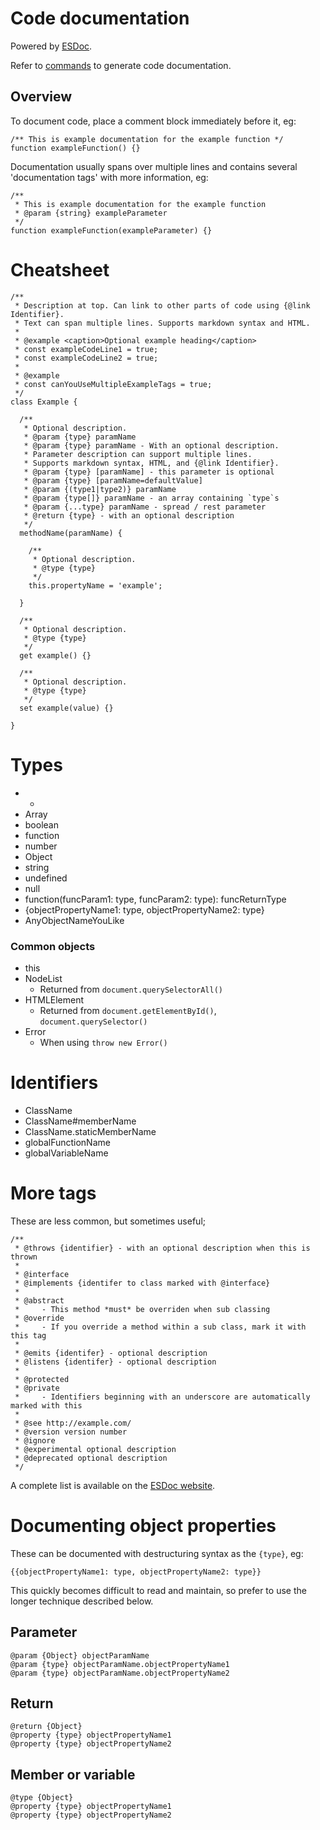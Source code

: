 Code documentation
==================

Powered by [ESDoc](https://esdoc.org).

Refer to [commands](../../development/commands.md) to generate code documentation.

Overview
--------

To document code, place a comment block immediately before it, eg:

```
/** This is example documentation for the example function */
function exampleFunction() {}
```

Documentation usually spans over multiple lines and contains several 'documentation tags' with more information, eg:

```
/**
 * This is example documentation for the example function
 * @param {string} exampleParameter
 */
function exampleFunction(exampleParameter) {}
```



Cheatsheet
==========

```
/**
 * Description at top. Can link to other parts of code using {@link Identifier}.
 * Text can span multiple lines. Supports markdown syntax and HTML.
 *
 * @example <caption>Optional example heading</caption>
 * const exampleCodeLine1 = true;
 * const exampleCodeLine2 = true;
 *
 * @example
 * const canYouUseMultipleExampleTags = true;
 */
class Example {

  /**
   * Optional description.
   * @param {type} paramName
   * @param {type} paramName - With an optional description.
   * Parameter description can support multiple lines.
   * Supports markdown syntax, HTML, and {@link Identifier}.
   * @param {type} [paramName] - this parameter is optional
   * @param {type} [paramName=defaultValue]
   * @param {(type1|type2)} paramName
   * @param {type[]} paramName - an array containing `type`s
   * @param {...type} paramName - spread / rest parameter
   * @return {type} - with an optional description
   */
  methodName(paramName) {

    /**
     * Optional description.
     * @type {type}
     */
    this.propertyName = 'example';

  }

  /**
   * Optional description.
   * @type {type}
   */
  get example() {}

  /**
   * Optional description.
   * @type {type}
   */
  set example(value) {}

}
```



Types
=====

- *
- Array
- boolean
- function
- number
- Object
- string
- undefined
- null
- function(funcParam1: type, funcParam2: type): funcReturnType
- {objectPropertyName1: type, objectPropertyName2: type}
- AnyObjectNameYouLike

### Common objects

- this
- NodeList
    - Returned from `document.querySelectorAll()`
- HTMLElement
    - Returned from `document.getElementById()`, `document.querySelector()`
- Error
    - When using `throw new Error()`



Identifiers
===========

- ClassName
- ClassName#memberName
- ClassName.staticMemberName
- globalFunctionName
- globalVariableName



More tags
=========

These are less common, but sometimes useful;

```
/**
 * @throws {identifier} - with an optional description when this is thrown
 *
 * @interface
 * @implements {identifer to class marked with @interface}
 *
 * @abstract
 *     - This method *must* be overriden when sub classing
 * @override
 *     - If you override a method within a sub class, mark it with this tag
 *
 * @emits {identifer} - optional description
 * @listens {identifer} - optional description
 *
 * @protected
 * @private
 *     - Identifiers beginning with an underscore are automatically marked with this
 *
 * @see http://example.com/
 * @version version number
 * @ignore
 * @experimental optional description
 * @deprecated optional description
 */
```

A complete list is available on the [ESDoc website](https://esdoc.org/tags.html).



Documenting object properties
=============================

These can be documented with destructuring syntax as the `{type}`, eg:

```
{{objectPropertyName1: type, objectPropertyName2: type}}
```

This quickly becomes difficult to read and maintain, so prefer to use the longer technique described below.

Parameter
---------

```
@param {Object} objectParamName
@param {type} objectParamName.objectPropertyName1
@param {type} objectParamName.objectPropertyName2
```

Return
------

```
@return {Object}
@property {type} objectPropertyName1
@property {type} objectPropertyName2
```

Member or variable
------------------
  
```
@type {Object}
@property {type} objectPropertyName1
@property {type} objectPropertyName2
```
